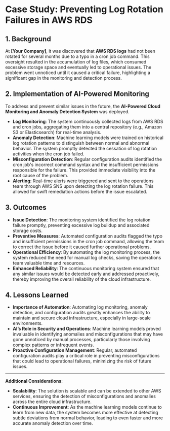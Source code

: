 # Case Study: Preventing Log Rotation Failures in AWS RDS

## 1. Background
At **[Your Company]**, it was discovered that **AWS RDS logs** had not been rotated for several months due to a typo in a cron job command. This oversight resulted in the accumulation of log files, which consumed excessive storage space and eventually led to operational issues. The problem went unnoticed until it caused a critical failure, highlighting a significant gap in the monitoring and detection process.

## 2. Implementation of AI-Powered Monitoring
To address and prevent similar issues in the future, the **AI-Powered Cloud Monitoring and Anomaly Detection System** was deployed.

- **Log Monitoring**: The system continuously collected logs from AWS RDS and cron jobs, aggregating them into a central repository (e.g., Amazon S3 or Elasticsearch) for real-time analysis.
- **Anomaly Detection**: Machine learning models were trained on historical log rotation patterns to distinguish between normal and abnormal behavior. The system promptly detected the cessation of log rotation activities when the cron job failed.
- **Misconfiguration Detection**: Regular configuration audits identified the cron job's incorrect command syntax and the insufficient permissions responsible for the failure. This provided immediate visibility into the root cause of the problem.
- **Alerting**: Real-time alerts were triggered and sent to the operations team through AWS SNS upon detecting the log rotation failure. This allowed for swift remediation actions before the issue escalated.

## 3. Outcomes
- **Issue Detection**: The monitoring system identified the log rotation failure promptly, preventing excessive log buildup and associated storage costs.
- **Preventive Measures**: Automated configuration audits flagged the typo and insufficient permissions in the cron job command, allowing the team to correct the issue before it caused further operational problems.
- **Operational Efficiency**: By automating the log monitoring process, the system reduced the need for manual log checks, saving the operations team valuable time and resources.
- **Enhanced Reliability**: The continuous monitoring system ensured that any similar issues would be detected early and addressed proactively, thereby improving the overall reliability of the cloud infrastructure.

## 4. Lessons Learned
- **Importance of Automation**: Automating log monitoring, anomaly detection, and configuration audits greatly enhances the ability to maintain and secure cloud infrastructure, especially in large-scale environments.
- **AI’s Role in Security and Operations**: Machine learning models proved invaluable in identifying anomalies and misconfigurations that may have gone unnoticed by manual processes, particularly those involving complex patterns or infrequent events.
- **Proactive Configuration Management**: Regular, automated configuration audits play a critical role in preventing misconfigurations that could lead to operational failures, minimizing the risk of future issues.

---

**Additional Considerations**:
- **Scalability**: The solution is scalable and can be extended to other AWS services, ensuring the detection of misconfigurations and anomalies across the entire cloud infrastructure.
- **Continuous Improvement**: As the machine learning models continue to learn from new data, the system becomes more effective at detecting subtle deviations from normal behavior, leading to even faster and more accurate anomaly detection over time.
